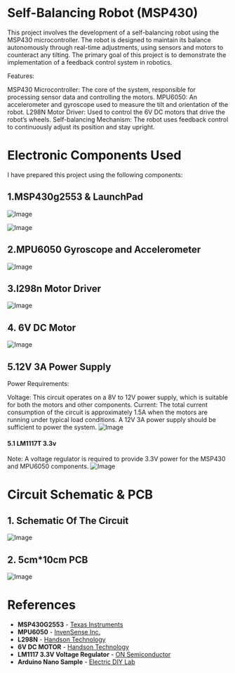 # Self-Balancing Robot (MSP430)
This project involves the development of a self-balancing robot using the MSP430 microcontroller. The robot is designed to maintain its balance autonomously through real-time adjustments, using sensors and motors to counteract any tilting. The primary goal of this project is to demonstrate the implementation of a feedback control system in robotics.


Features:

MSP430 Microcontroller: The core of the system, responsible for processing sensor data and controlling the motors.
MPU6050: An accelerometer and gyroscope used to measure the tilt and orientation of the robot.
L298N Motor Driver: Used to control the 6V DC motors that drive the robot’s wheels.
Self-balancing Mechanism: The robot uses feedback control to continuously adjust its position and stay upright.

# Electronic Components Used
I have prepared this project using the following components:
## 1.MSP430g2553 & LaunchPad

![Image](https://github.com/user-attachments/assets/4f74f4d0-7925-464f-b19c-d381d5bea6a0)
  
![Image](https://github.com/user-attachments/assets/9d8a27a5-08ff-4a10-bd02-a31e1fe73148)

## 2.MPU6050 Gyroscope and Accelerometer
![Image](https://github.com/user-attachments/assets/3c99eb47-6610-4ef5-b66b-bb708f9765c2)

## 3.l298n Motor Driver
![Image](https://github.com/user-attachments/assets/56a81309-9af6-4280-bd58-7853800a305e)

## 4. 6V DC Motor
![Image](https://github.com/user-attachments/assets/eaeec5ca-359a-46af-a26a-376a46e8f67e)

## 5.12V 3A Power Supply
Power Requirements:

Voltage: This circuit operates on a 8V to 12V power supply, which is suitable for both the motors and other components.
Current: The total current consumption of the circuit is approximately 1.5A when the motors are running under typical load conditions. A 12V 3A power supply should be sufficient to power the system.
![Image](https://github.com/user-attachments/assets/26edc0e8-455e-4a14-81eb-db2babb52546)

#### 5.1 LM1117T 3.3v
Note: A voltage regulator is required to provide 3.3V power for the MSP430 and MPU6050 components.
![Image](https://github.com/user-attachments/assets/377ee12c-a037-4443-b7d2-ec0806ee8bd6)

# Circuit Schematic & PCB
## 1. Schematic Of The Circuit
![Image](https://github.com/user-attachments/assets/c4ff2317-6863-4797-b5d8-67119451579f)
## 2. 5cm*10cm PCB
![Image](https://github.com/user-attachments/assets/e24c7051-51b7-4c18-878f-5feb562a93ea)

# References
- **MSP430G2553** - [Texas Instruments](https://www.ti.com/product/MSP430G2553)
- **MPU6050** - [InvenSense Inc.](https://cdn.sparkfun.com/datasheets/Sensors/Accelerometers/RM-MPU-6000A.pdf)
- **L298N** - [Handson Technology](https://www.handsontec.com/dataspecs/L298N%20Motor%20Driver.pdf)
- **6V DC MOTOR** - [Handson Technology](https://handsontec.com/index.php/product/36v-mini-dc-gear-motor/)
- **LM1117 3.3V Voltage Regulator** - [ON Semiconductor](https://www.onsemi.com/products/power-management/linear-regulators-ldo/lm1117)
- **Arduino Nano Sample** - [Electric DIY Lab](https://electricdiylab.com/diy-self-balancing-robot/) 